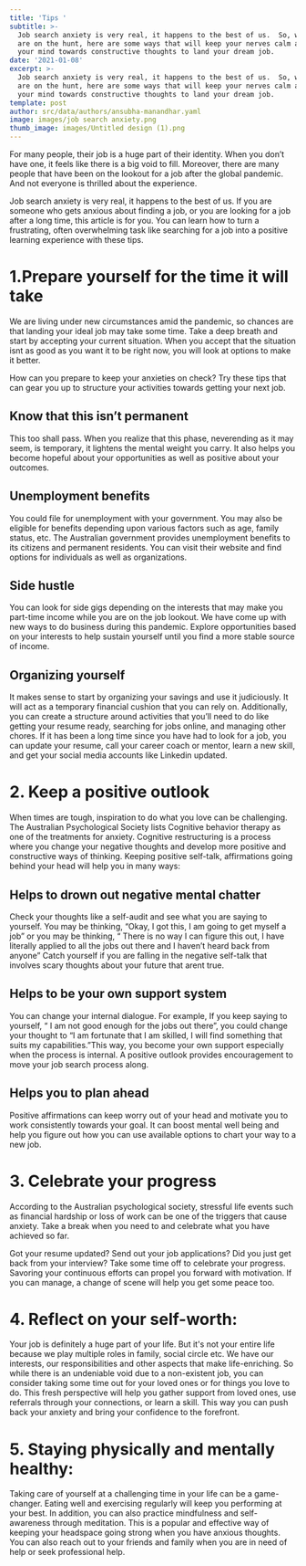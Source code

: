 ```yaml
---
title: 'Tips '
subtitle: >-
  Job search anxiety is very real, it happens to the best of us.  So, while you
  are on the hunt, here are some ways that will keep your nerves calm and set
  your mind towards constructive thoughts to land your dream job. 
date: '2021-01-08'
excerpt: >-
  Job search anxiety is very real, it happens to the best of us.  So, while you
  are on the hunt, here are some ways that will keep your nerves calm and set
  your mind towards constructive thoughts to land your dream job. 
template: post
author: src/data/authors/ansubha-manandhar.yaml
image: images/job search anxiety.png
thumb_image: images/Untitled design (1).png
---
```

For many people, their job is a huge part of their identity. When you don’t have one, it feels like there is a big void to fill. Moreover, there are many people that have been on the lookout for a job after the global pandemic. And not everyone is thrilled about the experience.

 Job search anxiety is very real, it happens to the best of us. If you are someone who gets anxious about finding a job, or you are looking for a job after a long time, this article is for you. You can learn how to turn a frustrating, often overwhelming task like searching for a job into a positive learning experience with these tips.

# 1.Prepare yourself for the time it will take 
We are living under new circumstances amid the pandemic, so chances are that landing your ideal job may take some time. Take a deep breath and start by accepting your current situation. When you accept that the situation isnt as good as you want it to be right now, you will look at options to make it better.

How can you prepare to keep your anxieties on check? Try these tips that can gear you up  to structure your activities towards getting your next job.

##  Know that this isn’t permanent 
This too shall pass. When you realize that this phase, neverending as it may seem, is temporary, it lightens the mental  weight you carry. It also helps you become hopeful about your opportunities as well as positive about your outcomes.

## Unemployment benefits
You could file for unemployment with your government. You may also be eligible for benefits depending upon various factors such as age, family status, etc. The Australian government provides unemployment benefits to its citizens and permanent residents. You can visit their website and find options for individuals as well as organizations. 

## Side hustle 
You can look for side gigs depending on the interests that may make you part-time income while you are on the job lookout. We have come up with new ways to do business during this pandemic. Explore opportunities based on your interests to help sustain yourself until you find a more stable source of income. 

## Organizing yourself 
It makes sense to start by organizing your savings and use it judiciously. It will act as a temporary financial cushion that you can rely on. Additionally, you can create a structure around activities that you’ll need to do like getting your resume ready, searching for jobs online, and managing other chores. If it has been a long time since you have had to look for a job, you can update your resume, call your career coach or mentor,  learn a new skill, and get your social media accounts like Linkedin updated. 


# 2. Keep a positive outlook
When times are tough, inspiration to do what you love can be challenging. The Australian Psychological Society lists Cognitive behavior therapy as one of the treatments for anxiety. Cognitive restructuring is a process where you change your negative thoughts and develop more positive and constructive ways of thinking. 
Keeping positive self-talk, affirmations going behind your head will help you in many ways:

## Helps to drown out negative mental chatter
Check your thoughts like a self-audit and see what you are saying to yourself. You may be thinking, “Okay, I got this, I am going to get myself a job” or you may be thinking, “ There is no way I can figure this out, I have literally applied to all the jobs out there and I haven’t heard back from anyone” Catch yourself if you are falling in the negative self-talk that involves scary thoughts about your future that arent true. 

## Helps to be your own support system
You can change your internal dialogue. For example, If you keep saying to yourself, “ I am not good enough for the jobs out there”, you could change your thought to  “I am fortunate that I am skilled, I will find something that suits my capabilities.”This way, you become your own support especially when the process is internal. A positive outlook provides encouragement to move your job search process along. 

## Helps you to plan ahead
Positive affirmations can keep worry out of your head and motivate you to work consistently towards your goal. It can boost mental well being and help you figure out how you can use available options to chart your way to a new job. 



# 3. Celebrate your progress
According to the Australian psychological society, stressful life events such as financial hardship or loss of work can be one of the triggers that cause anxiety. Take a break when you need to and celebrate what you have achieved so far. 

Got your resume updated? Send out your job applications? Did you just get back from your interview? Take some time off to celebrate your progress. Savoring your continuous efforts can propel you forward with motivation. If you can manage, a change of scene will help you get some peace too.

# 4. Reflect on your self-worth: 
Your job is definitely a huge part of your life. But it's not your entire life because we play multiple roles in family, social circle etc. We have our interests, our responsibilities and other aspects that make life-enriching. So while there is an undeniable void due to a non-existent job, you can consider taking some time out for  your loved ones or for things you love to do. This fresh perspective will help you gather support from loved ones, use referrals through your connections, or learn a skill. This way you can push back your anxiety and bring your confidence to the forefront.  

#  5. Staying physically and mentally healthy: 
Taking care of yourself at a challenging time in your life can be a game-changer. Eating well and exercising regularly will keep you performing at your best. In addition, you can also practice mindfulness and self-awareness through meditation. This is a popular and effective way of keeping your headspace going strong when you have anxious thoughts. You can also reach out to your friends and family when you are in need of help or seek professional help.

